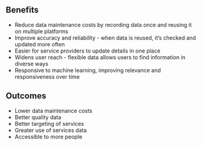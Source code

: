 ## Benefits

- Reduce data maintenance costs by recording data once and reusing it on multiple platforms
- Improve accuracy and reliability - when data is reused, it’s checked and updated more often
- Easier for service providers to update details in one place
- Widens user reach - flexible data allows users to find information in diverse ways
- Responsive to machine learning, improving relevance and responsiveness over time

## Outcomes

- Lower data maintenance costs
- Better quality data
- Better targeting of services
- Greater use of services data
- Accessible to more people 